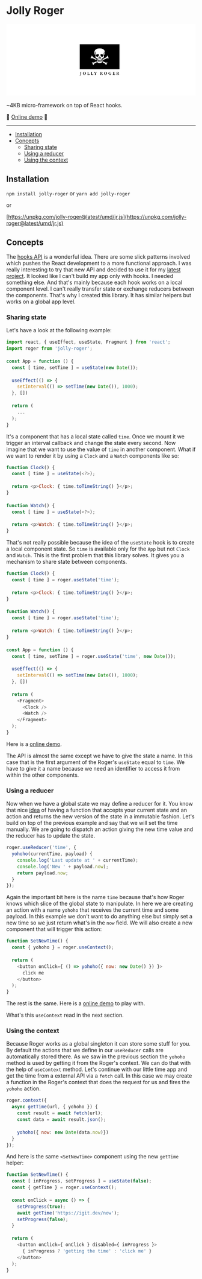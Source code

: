 # Jolly Roger <!-- omit in toc -->

![Jolly Roger](jollyroger.png)

~4KB micro-framework on top of React hooks.

:rocket: [Online demo](https://poet.codes/e/gnlV6me2xfQ) :rocket:
  
---

- [Installation](#installation)
- [Concepts](#concepts)
  - [Sharing state](#sharing-state)
  - [Using a reducer](#using-a-reducer)
  - [Using the context](#using-the-context)

## Installation

`npm install jolly-roger` or `yarn add jolly-roger`

or

[https://unpkg.com/jolly-roger@latest/umd/jr.js](https://unpkg.com/jolly-roger@latest/umd/jr.js)

## Concepts

The [hooks API](https://reactjs.org/docs/hooks-reference.html) is a wonderful idea. There are some slick patterns involved which pushes the React development to a more functional approach. I was really interesting to try that new API and decided to use it for my [latest project](https://igit.dev). It looked like I can't build my app only with hooks. I needed something else. And that's mainly because each hook works on a local component level. I can't really transfer state or exchange reducers between the components. That's why I created this library. It has similar helpers but works on a global app level.

### Sharing state

Let's have a look at the following example:

```js
import react, { useEffect, useState, Fragment } from 'react';
import roger from 'jolly-roger';

const App = function () {
  const [ time, setTime ] = useState(new Date());
  
  useEffect(() => {
    setInterval(() => setTime(new Date()), 1000);
  }, [])
  
  return (
    ...
  );
}
```

It's a component that has a local state called `time`. Once we mount it we trigger an interval callback and change the state every second. Now imagine that we want to use the value of `time` in another component. What if we want to render it by using a `Clock` and a `Watch` components like so:

```js
function Clock() {
  const [ time ] = useState(<?>);
  
  return <p>Clock: { time.toTimeString() }</p>;
}

function Watch() {
  const [ time ] = useState(<?>);
  
  return <p>Watch: { time.toTimeString() }</p>;
}
```

That's not really possible because the idea of the `useState` hook is to create a local component state. So `time` is available only for the `App` but not `Clock` and `Watch`. This is the first problem that this library solves. It gives you a mechanism to share state between components.

```js
function Clock() {
  const [ time ] = roger.useState('time');
  
  return <p>Clock: { time.toTimeString() }</p>;
}

function Watch() {
  const [ time ] = roger.useState('time');
  
  return <p>Watch: { time.toTimeString() }</p>;
}

const App = function () {
  const [ time, setTime ] = roger.useState('time', new Date());
  
  useEffect(() => {
    setInterval(() => setTime(new Date()), 1000);
  }, [])
  
  return (
    <Fragment>
      <Clock />
      <Watch />
    </Fragment>
  );
}
```

Here is a [online demo](https://poet.codes/e/gnlV6me2xfQ#SharedState.js).

The API is almost the same except we have to give the state a name. In this case that is the first argument of the Roger's `useState` equal to `time`. We have to give it a name because we need an identifier to access it from within the other components.

### Using a reducer

Now when we have a global state we may define a reducer for it. You know that nice [idea](https://redux.js.org/basics/reducers) of having a function that accepts your current state and an action and returns the new version of the state in a immutable fashion. Let's build on top of the previous example and say that we will set the time manually. We are going to dispatch an action giving the new time value and the reducer has to update the state.

```js
roger.useReducer('time', {
  yohoho(currentTime, payload) {
    console.log('Last update at ' + currentTime);
    console.log('New ' + payload.now);
    return payload.now;
  }
});
```

Again the important bit here is the name `time` because that's how Roger knows which slice of the global state to manipulate. In here we are creating an action with a name `yohoho` that receives the current time and some payload. In this example we don't want to do anything else but simply set a new time so we just return what's in the `now` field. We will also create a new component that will trigger this action:

```js
function SetNewTime() {
  const { yohoho } = roger.useContext();
  
  return (
    <button onClick={ () => yohoho({ now: new Date() }) }>
      click me
    </button>
  );
}
```

The rest is the same. Here is a [online demo](https://poet.codes/e/gnlV6me2xfQ#Reducer.js) to play with.

What's this `useContext` read in the next section.

### Using the context

Because Roger works as a global singleton it can store some stuff for you. By default the actions that we define in our `useReducer` calls are automatically stored there. As we saw in the previous section the `yohoho` method is used by getting it from the Roger's context. We can do that with the help of `useContext` method. Let's continue with our little time app and get the time from a external API via a `fetch` call. In this case we may create a function in the Roger's context that does the request for us and fires the `yohoho` action.

```js
roger.context({
  async getTime(url, { yohoho }) {
   	const result = await fetch(url);
    const data = await result.json();
    
    yohoho({ now: new Date(data.now)})
  }
});
```

And here is the same `<SetNewTime>` component using the new `getTime` helper:

```js
function SetNewTime() {
  const [ inProgress, setProgress ] = useState(false);
  const { getTime } = roger.useContext();
  
  const onClick = async () => {
    setProgress(true);
    await getTime('https://igit.dev/now');
    setProgress(false);
  }
  
  return (
    <button onClick={ onClick } disabled={ inProgress }>
      { inProgress ? 'getting the time' : 'click me' }
   	</button>
  );
}
```


